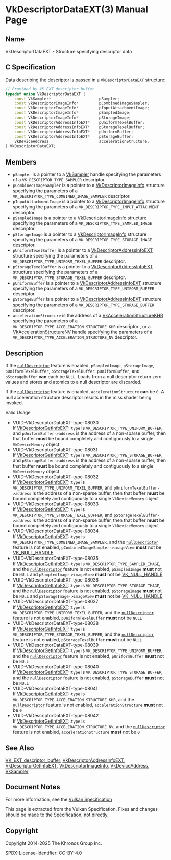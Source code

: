 # VkDescriptorDataEXT(3) Manual Page

## Name

VkDescriptorDataEXT - Structure specifying descriptor data



## [](#_c_specification)C Specification

Data describing the descriptor is passed in a `VkDescriptorDataEXT` structure:

```c++
// Provided by VK_EXT_descriptor_buffer
typedef union VkDescriptorDataEXT {
    const VkSampler*                     pSampler;
    const VkDescriptorImageInfo*         pCombinedImageSampler;
    const VkDescriptorImageInfo*         pInputAttachmentImage;
    const VkDescriptorImageInfo*         pSampledImage;
    const VkDescriptorImageInfo*         pStorageImage;
    const VkDescriptorAddressInfoEXT*    pUniformTexelBuffer;
    const VkDescriptorAddressInfoEXT*    pStorageTexelBuffer;
    const VkDescriptorAddressInfoEXT*    pUniformBuffer;
    const VkDescriptorAddressInfoEXT*    pStorageBuffer;
    VkDeviceAddress                      accelerationStructure;
} VkDescriptorDataEXT;
```

## [](#_members)Members

- `pSampler` is a pointer to a [VkSampler](https://registry.khronos.org/vulkan/specs/latest/man/html/VkSampler.html) handle specifying the parameters of a `VK_DESCRIPTOR_TYPE_SAMPLER` descriptor.
- `pCombinedImageSampler` is a pointer to a [VkDescriptorImageInfo](https://registry.khronos.org/vulkan/specs/latest/man/html/VkDescriptorImageInfo.html) structure specifying the parameters of a `VK_DESCRIPTOR_TYPE_COMBINED_IMAGE_SAMPLER` descriptor.
- `pInputAttachmentImage` is a pointer to a [VkDescriptorImageInfo](https://registry.khronos.org/vulkan/specs/latest/man/html/VkDescriptorImageInfo.html) structure specifying the parameters of a `VK_DESCRIPTOR_TYPE_INPUT_ATTACHMENT` descriptor.
- `pSampledImage` is a pointer to a [VkDescriptorImageInfo](https://registry.khronos.org/vulkan/specs/latest/man/html/VkDescriptorImageInfo.html) structure specifying the parameters of a `VK_DESCRIPTOR_TYPE_SAMPLED_IMAGE` descriptor.
- `pStorageImage` is a pointer to a [VkDescriptorImageInfo](https://registry.khronos.org/vulkan/specs/latest/man/html/VkDescriptorImageInfo.html) structure specifying the parameters of a `VK_DESCRIPTOR_TYPE_STORAGE_IMAGE` descriptor.
- `pUniformTexelBuffer` is a pointer to a [VkDescriptorAddressInfoEXT](https://registry.khronos.org/vulkan/specs/latest/man/html/VkDescriptorAddressInfoEXT.html) structure specifying the parameters of a `VK_DESCRIPTOR_TYPE_UNIFORM_TEXEL_BUFFER` descriptor.
- `pStorageTexelBuffer` is a pointer to a [VkDescriptorAddressInfoEXT](https://registry.khronos.org/vulkan/specs/latest/man/html/VkDescriptorAddressInfoEXT.html) structure specifying the parameters of a `VK_DESCRIPTOR_TYPE_STORAGE_TEXEL_BUFFER` descriptor.
- `pUniformBuffer` is a pointer to a [VkDescriptorAddressInfoEXT](https://registry.khronos.org/vulkan/specs/latest/man/html/VkDescriptorAddressInfoEXT.html) structure specifying the parameters of a `VK_DESCRIPTOR_TYPE_UNIFORM_BUFFER` descriptor.
- `pStorageBuffer` is a pointer to a [VkDescriptorAddressInfoEXT](https://registry.khronos.org/vulkan/specs/latest/man/html/VkDescriptorAddressInfoEXT.html) structure specifying the parameters of a `VK_DESCRIPTOR_TYPE_STORAGE_BUFFER` descriptor.
- `accelerationStructure` is the address of a [VkAccelerationStructureKHR](https://registry.khronos.org/vulkan/specs/latest/man/html/VkAccelerationStructureKHR.html) specifying the parameters of a `VK_DESCRIPTOR_TYPE_ACCELERATION_STRUCTURE_KHR` descriptor , or a [VkAccelerationStructureNV](https://registry.khronos.org/vulkan/specs/latest/man/html/VkAccelerationStructureNV.html) handle specifying the parameters of a `VK_DESCRIPTOR_TYPE_ACCELERATION_STRUCTURE_NV` descriptor.

## [](#_description)Description

If the [`nullDescriptor`](https://registry.khronos.org/vulkan/specs/latest/html/vkspec.html#features-nullDescriptor) feature is enabled, `pSampledImage`, `pStorageImage`, `pUniformTexelBuffer`, `pStorageTexelBuffer`, `pUniformBuffer`, and `pStorageBuffer` **can** each be `NULL`. Loads from a null descriptor return zero values and stores and atomics to a null descriptor are discarded.

If the [`nullDescriptor`](https://registry.khronos.org/vulkan/specs/latest/html/vkspec.html#features-nullDescriptor) feature is enabled, `accelerationStructure` **can** be `0`. A null acceleration structure descriptor results in the miss shader being invoked.

Valid Usage

- [](#VUID-VkDescriptorDataEXT-type-08030)VUID-VkDescriptorDataEXT-type-08030  
  If [VkDescriptorGetInfoEXT](https://registry.khronos.org/vulkan/specs/latest/man/html/VkDescriptorGetInfoEXT.html)::`type` is `VK_DESCRIPTOR_TYPE_UNIFORM_BUFFER`, and `pUniformBuffer->address` is the address of a non-sparse buffer, then that buffer **must** be bound completely and contiguously to a single `VkDeviceMemory` object
- [](#VUID-VkDescriptorDataEXT-type-08031)VUID-VkDescriptorDataEXT-type-08031  
  If [VkDescriptorGetInfoEXT](https://registry.khronos.org/vulkan/specs/latest/man/html/VkDescriptorGetInfoEXT.html)::`type` is `VK_DESCRIPTOR_TYPE_STORAGE_BUFFER`, and `pStorageBuffer->address` is the address of a non-sparse buffer, then that buffer **must** be bound completely and contiguously to a single `VkDeviceMemory` object
- [](#VUID-VkDescriptorDataEXT-type-08032)VUID-VkDescriptorDataEXT-type-08032  
  If [VkDescriptorGetInfoEXT](https://registry.khronos.org/vulkan/specs/latest/man/html/VkDescriptorGetInfoEXT.html)::`type` is `VK_DESCRIPTOR_TYPE_UNIFORM_TEXEL_BUFFER`, and `pUniformTexelBuffer->address` is the address of a non-sparse buffer, then that buffer **must** be bound completely and contiguously to a single `VkDeviceMemory` object
- [](#VUID-VkDescriptorDataEXT-type-08033)VUID-VkDescriptorDataEXT-type-08033  
  If [VkDescriptorGetInfoEXT](https://registry.khronos.org/vulkan/specs/latest/man/html/VkDescriptorGetInfoEXT.html)::`type` is `VK_DESCRIPTOR_TYPE_STORAGE_TEXEL_BUFFER`, and `pStorageTexelBuffer->address` is the address of a non-sparse buffer, then that buffer **must** be bound completely and contiguously to a single `VkDeviceMemory` object
- [](#VUID-VkDescriptorDataEXT-type-08034)VUID-VkDescriptorDataEXT-type-08034  
  If [VkDescriptorGetInfoEXT](https://registry.khronos.org/vulkan/specs/latest/man/html/VkDescriptorGetInfoEXT.html)::`type` is `VK_DESCRIPTOR_TYPE_COMBINED_IMAGE_SAMPLER`, and the [`nullDescriptor`](https://registry.khronos.org/vulkan/specs/latest/html/vkspec.html#features-nullDescriptor) feature is not enabled, `pCombinedImageSampler->imageView` **must** not be [VK\_NULL\_HANDLE](https://registry.khronos.org/vulkan/specs/latest/man/html/VK_NULL_HANDLE.html)
- [](#VUID-VkDescriptorDataEXT-type-08035)VUID-VkDescriptorDataEXT-type-08035  
  If [VkDescriptorGetInfoEXT](https://registry.khronos.org/vulkan/specs/latest/man/html/VkDescriptorGetInfoEXT.html)::`type` is `VK_DESCRIPTOR_TYPE_SAMPLED_IMAGE`, and the [`nullDescriptor`](https://registry.khronos.org/vulkan/specs/latest/html/vkspec.html#features-nullDescriptor) feature is not enabled, `pSampledImage` **must** not be `NULL` and `pSampledImage->imageView` **must** not be [VK\_NULL\_HANDLE](https://registry.khronos.org/vulkan/specs/latest/man/html/VK_NULL_HANDLE.html)
- [](#VUID-VkDescriptorDataEXT-type-08036)VUID-VkDescriptorDataEXT-type-08036  
  If [VkDescriptorGetInfoEXT](https://registry.khronos.org/vulkan/specs/latest/man/html/VkDescriptorGetInfoEXT.html)::`type` is `VK_DESCRIPTOR_TYPE_STORAGE_IMAGE`, and the [`nullDescriptor`](https://registry.khronos.org/vulkan/specs/latest/html/vkspec.html#features-nullDescriptor) feature is not enabled, `pStorageImage` **must** not be `NULL` and `pStorageImage->imageView` **must** not be [VK\_NULL\_HANDLE](https://registry.khronos.org/vulkan/specs/latest/man/html/VK_NULL_HANDLE.html)
- [](#VUID-VkDescriptorDataEXT-type-08037)VUID-VkDescriptorDataEXT-type-08037  
  If [VkDescriptorGetInfoEXT](https://registry.khronos.org/vulkan/specs/latest/man/html/VkDescriptorGetInfoEXT.html)::`type` is `VK_DESCRIPTOR_TYPE_UNIFORM_TEXEL_BUFFER`, and the [`nullDescriptor`](https://registry.khronos.org/vulkan/specs/latest/html/vkspec.html#features-nullDescriptor) feature is not enabled, `pUniformTexelBuffer` **must** not be `NULL`
- [](#VUID-VkDescriptorDataEXT-type-08038)VUID-VkDescriptorDataEXT-type-08038  
  If [VkDescriptorGetInfoEXT](https://registry.khronos.org/vulkan/specs/latest/man/html/VkDescriptorGetInfoEXT.html)::`type` is `VK_DESCRIPTOR_TYPE_STORAGE_TEXEL_BUFFER`, and the [`nullDescriptor`](https://registry.khronos.org/vulkan/specs/latest/html/vkspec.html#features-nullDescriptor) feature is not enabled, `pStorageTexelBuffer` **must** not be `NULL`
- [](#VUID-VkDescriptorDataEXT-type-08039)VUID-VkDescriptorDataEXT-type-08039  
  If [VkDescriptorGetInfoEXT](https://registry.khronos.org/vulkan/specs/latest/man/html/VkDescriptorGetInfoEXT.html)::`type` is `VK_DESCRIPTOR_TYPE_UNIFORM_BUFFER`, and the [`nullDescriptor`](https://registry.khronos.org/vulkan/specs/latest/html/vkspec.html#features-nullDescriptor) feature is not enabled, `pUniformBuffer` **must** not be `NULL`
- [](#VUID-VkDescriptorDataEXT-type-08040)VUID-VkDescriptorDataEXT-type-08040  
  If [VkDescriptorGetInfoEXT](https://registry.khronos.org/vulkan/specs/latest/man/html/VkDescriptorGetInfoEXT.html)::`type` is `VK_DESCRIPTOR_TYPE_STORAGE_BUFFER`, and the [`nullDescriptor`](https://registry.khronos.org/vulkan/specs/latest/html/vkspec.html#features-nullDescriptor) feature is not enabled, `pStorageBuffer` **must** not be `NULL`
- [](#VUID-VkDescriptorDataEXT-type-08041)VUID-VkDescriptorDataEXT-type-08041  
  If [VkDescriptorGetInfoEXT](https://registry.khronos.org/vulkan/specs/latest/man/html/VkDescriptorGetInfoEXT.html)::`type` is `VK_DESCRIPTOR_TYPE_ACCELERATION_STRUCTURE_KHR`, and the [`nullDescriptor`](https://registry.khronos.org/vulkan/specs/latest/html/vkspec.html#features-nullDescriptor) feature is not enabled, `accelerationStructure` **must** not be `0`
- [](#VUID-VkDescriptorDataEXT-type-08042)VUID-VkDescriptorDataEXT-type-08042  
  If [VkDescriptorGetInfoEXT](https://registry.khronos.org/vulkan/specs/latest/man/html/VkDescriptorGetInfoEXT.html)::`type` is `VK_DESCRIPTOR_TYPE_ACCELERATION_STRUCTURE_NV`, and the [`nullDescriptor`](https://registry.khronos.org/vulkan/specs/latest/html/vkspec.html#features-nullDescriptor) feature is not enabled, `accelerationStructure` **must** not be `0`

## [](#_see_also)See Also

[VK\_EXT\_descriptor\_buffer](https://registry.khronos.org/vulkan/specs/latest/man/html/VK_EXT_descriptor_buffer.html), [VkDescriptorAddressInfoEXT](https://registry.khronos.org/vulkan/specs/latest/man/html/VkDescriptorAddressInfoEXT.html), [VkDescriptorGetInfoEXT](https://registry.khronos.org/vulkan/specs/latest/man/html/VkDescriptorGetInfoEXT.html), [VkDescriptorImageInfo](https://registry.khronos.org/vulkan/specs/latest/man/html/VkDescriptorImageInfo.html), [VkDeviceAddress](https://registry.khronos.org/vulkan/specs/latest/man/html/VkDeviceAddress.html), [VkSampler](https://registry.khronos.org/vulkan/specs/latest/man/html/VkSampler.html)

## [](#_document_notes)Document Notes

For more information, see the [Vulkan Specification](https://registry.khronos.org/vulkan/specs/latest/html/vkspec.html#VkDescriptorDataEXT)

This page is extracted from the Vulkan Specification. Fixes and changes should be made to the Specification, not directly.

## [](#_copyright)Copyright

Copyright 2014-2025 The Khronos Group Inc.

SPDX-License-Identifier: CC-BY-4.0